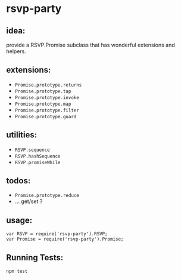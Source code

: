 rsvp-party
==========

idea:
-----

provide a RSVP.Promise subclass that has wonderful extensions and helpers.

extensions:
-----------
* `Promise.prototype.returns`
* `Promise.prototype.tap`
* `Promise.prototype.invoke`
* `Promise.prototype.map`
* `Promise.prototype.filter`
* `Promise.prototype.guard`

utilities:
----------
* `RSVP.sequence`
* `RSVP.hashSequence`
* `RSVP.promiseWhile`

todos:
----------
* `Promise.prototype.reduce`
* ... get/set ?


usage:
----------

```
var RSVP = require('rsvp-party').RSVP;
var Promise = require('rsvp-party').Promise;
```

Running Tests:
--------------

```
npm test
```
